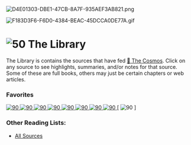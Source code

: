 ![D4E01303-DBE1-47CB-8A7F-935AEF3AB821.png](../D4E01303-DBE1-47CB-8A7F-935AEF3AB821.png)

![F183D3F6-F6D0-4384-BEAC-45DCCA0DE77A.gif](../F183D3F6-F6D0-4384-BEAC-45DCCA0DE77A.gif)

# ![50](../%E2%9A%99%EF%B8%8F%20Tools/%F0%9F%93%B8%20Images/FD6B9E43-5D52-44A6-BD71-34D85C4FCFD9.gif) The Library

The Library is contains the sources that have fed [🔮 The Cosmos](The%20Cosmos.md). Click on any source to see highlights, summaries, and/or notes for that source. Some of these are full books, others may just be certain chapters or web articles.

### Favorites

[ ![90](../91116C97-B22B-403F-8BCB-1D52868A2328.jpeg) ](Prometheus%20Rising%20Book%20Summary,%20Notes%20and%20Highlights)[ ![90](../BE1A75B2-E4D8-4A2F-B0D4-2AD3E855CADC.jpeg) ](In%20the%20Buddha's%20Words%20Summary,%20Notes%20and%20Highlights)[ ![90](../%E2%9A%99%EF%B8%8F%20Tools/%F0%9F%93%B8%20Images/FB417C6C-E3E0-45BC-9847-3F28B635A52B.jpeg) ](The%20Master%20and%20His%20Emissary%20Chapter%202.%20What%20Do%20the%20Hemispheres%20Do?)[ ![90](../%E2%9A%99%EF%B8%8F%20Tools/%F0%9F%93%B8%20Images/49F3107E-ECA0-4AAA-B37D-76AA1D12F571.jpeg) ](The%20New%20Inquisition%20Irrational%20Rationalism%20and%20the%20Citadel%20of%20Science)[ ![90](../%E2%9A%99%EF%B8%8F%20Tools/%F0%9F%93%B8%20Images/9A152C01-E942-447B-957C-735E02011240.jpeg) ](Self-Reliance%20and%20Other%20Essays%20Chapter%202.%20Self-Reliance)[ ![90](../%E2%9A%99%EF%B8%8F%20Tools/%F0%9F%93%B8%20Images/78F80B27-11C0-4225-BEC7-E92F606518A2.jpeg) ](The%20Marriage%20of%20Heaven%20and%20Hell) [ ![90](../DDD86D69-0397-475E-813A-2BF605660FF3.jpeg)  ](How%20to%20Change%20Your%20Mind%20Chapter%205.%20The%20Neuroscience%20Your%20Brain%20on%20Psychedelics)[ ![90](../%E2%9A%99%EF%B8%8F%20Tools/%F0%9F%93%B8%20Images/FDE863E6-6F73-4FF4-BE27-BCE987FA469E.jpeg) ](Man's%20Search%20for%20Meaning%20Chapter%202.%20Logotherapy%20In%20A%20Nutshell)\[ ![90](../%E2%9A%99%EF%B8%8F%20Tools/%F0%9F%93%B8%20Images/AD070838-239E-4BD8-98A7-F3CEBB0C1981.jpeg) \]

### Other Reading Lists:

* [All Sources](../All%20Sources.md)
